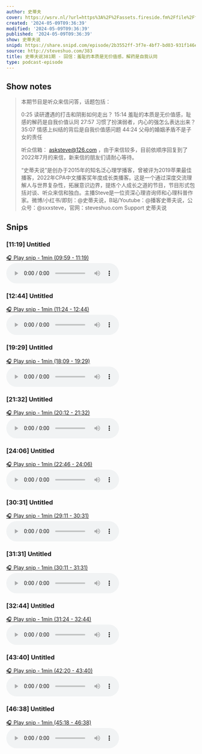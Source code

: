 ```yaml
---
author: 史蒂夫
cover: https://wsrv.nl/?url=https%3A%2F%2Fassets.fireside.fm%2Ffile%2Ffireside-images-2024%2Fpodcasts%2Fimages%2Fb%2Fb25803c6-0112-476c-9dbf-3e0f961a0e9d%2Fcover.jpg%3Fv%3D2&w=200&h=200
created: '2024-05-09T09:36:39'
modified: '2024-05-09T09:36:39'
published: '2024-05-09T09:36:39'
show: 史蒂夫说
snipd: https://share.snipd.com/episode/2b3552ff-3f7e-4bf7-bd03-931f146eb66e
source: http://steveshuo.com/383
title: 史蒂夫说381期 - 回信：羞耻的本质是无价值感，解药是自我认同
type: podcast-episode
---
```



## Show notes
> 本期节目是听众来信问答，话题包括：
> 
> 
> 0:25 读研遭遇的打击和阴影如何走出？ 
> 15:14 羞耻的本质是无价值感，耻感的解药是自我价值认同 
> 27:57 习惯了扮演弱者，内心的强怎么表达出来？ 
> 35:07 情感上纠结的背后是自我价值感问题 
> 44:24 父母的婚姻矛盾不是子女的责任
> 
> 
> 听众信箱： asksteve@126.com ，由于来信较多，目前依顺序回复到了2022年7月的来信，新来信的朋友们请耐心等待。
> 
> 
> “史蒂夫说”是创办于2015年的知名泛心理学播客，曾被评为2019苹果最佳播客，2022年CPA中文播客奖年度成长类播客。这是一个通过深度交流理解人与世界复杂性，拓展意识边界，提炼个人成长之道的节目，节目形式包括对谈、听众来信和独白。主播Steve是一位资深心理咨询师和心理科普作家。微博/小红书/即刻：@史蒂夫说，B站/Youtube：@播客史蒂夫说，公众号：@sxxsteve，官网：steveshuo.com
> Support 史蒂夫说

## Snips
### [11:19] Untitled
[🎧 Play snip - 1min️ (09:59 - 11:19)](https://share.snipd.com/snip/f6cc4216-1854-4fd6-9fc5-a4f855a83853)
<audio controls> <source src="https://aphid.fireside.fm/d/1437767933/b25803c6-0112-476c-9dbf-3e0f961a0e9d/c3afe358-b189-42ed-b9db-6ab104deb2a4.mp3#t=09:59,11:19"> </audio>
### [12:44] Untitled
[🎧 Play snip - 1min️ (11:24 - 12:44)](https://share.snipd.com/snip/3f3b0113-8b7d-4597-9ff6-9ae6fee35cba)
<audio controls> <source src="https://aphid.fireside.fm/d/1437767933/b25803c6-0112-476c-9dbf-3e0f961a0e9d/c3afe358-b189-42ed-b9db-6ab104deb2a4.mp3#t=11:24,12:44"> </audio>
### [19:29] Untitled
[🎧 Play snip - 1min️ (18:09 - 19:29)](https://share.snipd.com/snip/075b9bff-e72d-44dd-8e67-bd261346dec8)
<audio controls> <source src="https://aphid.fireside.fm/d/1437767933/b25803c6-0112-476c-9dbf-3e0f961a0e9d/c3afe358-b189-42ed-b9db-6ab104deb2a4.mp3#t=18:09,19:29"> </audio>
### [21:32] Untitled
[🎧 Play snip - 1min️ (20:12 - 21:32)](https://share.snipd.com/snip/6fed22c7-6a4e-4d48-a2f0-423a6ade4fee)
<audio controls> <source src="https://aphid.fireside.fm/d/1437767933/b25803c6-0112-476c-9dbf-3e0f961a0e9d/c3afe358-b189-42ed-b9db-6ab104deb2a4.mp3#t=20:12,21:32"> </audio>
### [24:06] Untitled
[🎧 Play snip - 1min️ (22:46 - 24:06)](https://share.snipd.com/snip/58a5688d-74e1-47f9-8393-a2ad98d00e44)
<audio controls> <source src="https://aphid.fireside.fm/d/1437767933/b25803c6-0112-476c-9dbf-3e0f961a0e9d/c3afe358-b189-42ed-b9db-6ab104deb2a4.mp3#t=22:46,24:06"> </audio>
### [30:31] Untitled
[🎧 Play snip - 1min️ (29:11 - 30:31)](https://share.snipd.com/snip/4eda50db-d73e-494a-80f1-01d1a7679219)
<audio controls> <source src="https://aphid.fireside.fm/d/1437767933/b25803c6-0112-476c-9dbf-3e0f961a0e9d/c3afe358-b189-42ed-b9db-6ab104deb2a4.mp3#t=29:11,30:31"> </audio>
### [31:31] Untitled
[🎧 Play snip - 1min️ (30:11 - 31:31)](https://share.snipd.com/snip/0ef1526f-9081-4947-a4d5-86fe60e87827)
<audio controls> <source src="https://aphid.fireside.fm/d/1437767933/b25803c6-0112-476c-9dbf-3e0f961a0e9d/c3afe358-b189-42ed-b9db-6ab104deb2a4.mp3#t=30:11,31:31"> </audio>
### [32:44] Untitled
[🎧 Play snip - 1min️ (31:24 - 32:44)](https://share.snipd.com/snip/3519f710-07a3-4cfc-92d8-4c31f196a39f)
<audio controls> <source src="https://aphid.fireside.fm/d/1437767933/b25803c6-0112-476c-9dbf-3e0f961a0e9d/c3afe358-b189-42ed-b9db-6ab104deb2a4.mp3#t=31:24,32:44"> </audio>
### [43:40] Untitled
[🎧 Play snip - 1min️ (42:20 - 43:40)](https://share.snipd.com/snip/c70f1c0c-58ad-441d-a50c-6644e331c61d)
<audio controls> <source src="https://aphid.fireside.fm/d/1437767933/b25803c6-0112-476c-9dbf-3e0f961a0e9d/c3afe358-b189-42ed-b9db-6ab104deb2a4.mp3#t=42:20,43:40"> </audio>
### [46:38] Untitled
[🎧 Play snip - 1min️ (45:18 - 46:38)](https://share.snipd.com/snip/5fbf02ac-ea4b-4927-91e7-a60be09ad644)
<audio controls> <source src="https://aphid.fireside.fm/d/1437767933/b25803c6-0112-476c-9dbf-3e0f961a0e9d/c3afe358-b189-42ed-b9db-6ab104deb2a4.mp3#t=45:18,46:38"> </audio>
